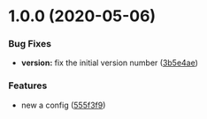 # 1.0.0 (2020-05-06)


### Bug Fixes

* **version:** fix the initial version number ([3b5e4ae](https://github.com/cycjimmy/semantic-github-config/commit/3b5e4ae6491d233792451c6ed9103e2a67f487c8))


### Features

* new a config ([555f3f9](https://github.com/cycjimmy/semantic-github-config/commit/555f3f9f4ada391f152f3ed2a36110956c50d7c8))
